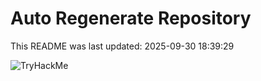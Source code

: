 # Auto Regenerate Repository

This README was last updated: 2025-09-30 18:39:29

 ![TryHackMe](https://tryhackme.com/badge/533634)